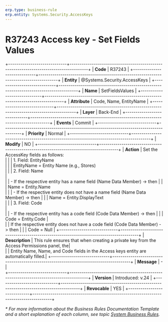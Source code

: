 ```yaml
---
erp.type: business-rule
erp.entity: Systems.Security.AccessKeys
---
```


# R37243 Access key - Set Fields Values
+-----------------------------+---------------------------------------------------------------------------------------+
| **Code**                    | R37243                                                                                |
+-----------------------------+---------------------------------------------------------------------------------------+
| **Entity**                  | @Systems.Security.AccessKeys                                                          |
+-----------------------------+---------------------------------------------------------------------------------------+
| **Name**                    | SetFieldsValues                                                          |
+-----------------------------+---------------------------------------------------------------------------------------+
| **Attribute**               | Code, Name, EntityName                                                                |
+-----------------------------+---------------------------------------------------------------------------------------+
| **Layer**                   | Back-End                                                                              |
+-----------------------------+---------------------------------------------------------------------------------------+
| **Events**                  | Commit                                                                                |
+-----------------------------+---------------------------------------------------------------------------------------+
| **Priority**                | Normal                                                                                |
+-----------------------------+---------------------------------------------------------------------------------------+
| **Modify**                  | NO                                                                                    |
+-----------------------------+---------------------------------------------------------------------------------------+
| **Action**                  | Set the AccessKey fields as follows: <br>                                             |
|                             | 1.	Field: EntityName <br>                                                            |
|                             | EntityName = Entity Name (e.g., Stores) <br>                                          |
|                             | 2.	Field: Name <br>                                                                  |    
|                             | -	If the respective entity has a name field (Name Data Member) -> then                |
|                             | Name = Entity.Name <br>                                                               |
|                             | - If the respective entity does not have a name field (Name Data Member) -> then      |
|                             | Name = Entity.DisplayText <br>                                                        |
|                             | 3.	Field: Code <br>                                                                  |   
|                             |	- If the respective entity has a code field (Code Data Member) -> then                |
|                             | Code = Entity.Code                                                                    |                                   
|                             | If the respective entity does not have a code field (Code Data Member) -> then        |
|                             | Code = Null                                                                           |
+-----------------------------+---------------------------------------------------------------------------------------+
| **Description**             | This rule ensures that when creating a private key from the Access Permissions panel, the|     
|                             | Entity Name, Name, and Code fields in the Access keys entity are automatically filled.|
+-----------------------------+---------------------------------------------------------------------------------------+
| **Message**                 | \-                                                                                    |                         
+-----------------------------+---------------------------------------------------------------------------------------+
| **Version**                 | Introduced: v.24                                                                      |
+-----------------------------+---------------------------------------------------------------------------------------+
| **Revocable**               | YES                                                                                   |
+-----------------------------+---------------------------------------------------------------------------------------+

*\* For more information about the Business Rules Documentation Template and a short explanation of each column, see
topic [System Business Rules](../templates/template-description-system-business-rules.md).*
